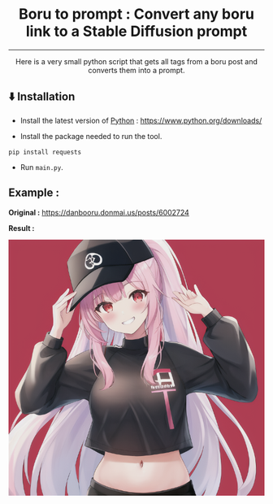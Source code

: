 <h1 align="center">Boru to prompt : Convert any boru link to a Stable Diffusion prompt</h1>
<hr align="center">
<p align="center">Here is a very small python script that gets all tags from a boru post and converts them into a prompt.</p>

## ⬇️ Installation

- Install the latest version of [Python](https://www.python.org/downloads/) : https://www.python.org/downloads/

- Install the package needed to run the tool.

```
pip install requests
```

- Run `main.py`.

## Example :

**Original :** https://danbooru.donmai.us/posts/6002724

**Result :** 

<img src="examples/1.png">
